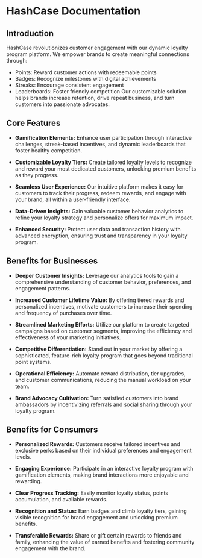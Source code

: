 # HashCase Documentation

## Introduction

HashCase revolutionizes customer engagement with our dynamic loyalty program platform. We empower brands to create meaningful connections through:
- Points: Reward customer actions with redeemable points
- Badges: Recognize milestones with digital achievements
- Streaks: Encourage consistent engagement
- Leaderboards: Foster friendly competition
Our customizable solution helps brands increase retention, drive repeat business, and turn customers into passionate advocates.


## Core Features

- **Gamification Elements:** Enhance user participation through interactive challenges, streak-based incentives, and dynamic leaderboards that foster healthy competition.

- **Customizable Loyalty Tiers:** Create tailored loyalty levels to recognize and reward your most dedicated customers, unlocking premium benefits as they progress.

- **Seamless User Experience:** Our intuitive platform makes it easy for customers to track their progress, redeem rewards, and engage with your brand, all within a user-friendly interface.

- **Data-Driven Insights:** Gain valuable customer behavior analytics to refine your loyalty strategy and personalize offers for maximum impact.

- **Enhanced Security:** Protect user data and transaction history with advanced encryption, ensuring trust and transparency in your loyalty program.

## Benefits for Businesses

* **Deeper Customer Insights:** Leverage our analytics tools to gain a comprehensive understanding of customer behavior, preferences, and engagement patterns.

* **Increased Customer Lifetime Value:** By offering tiered rewards and personalized incentives, motivate customers to increase their spending and frequency of purchases over time.

* **Streamlined Marketing Efforts:** Utilize our platform to create targeted campaigns based on customer segments, improving the efficiency and effectiveness of your marketing initiatives.

* **Competitive Differentiation:** Stand out in your market by offering a sophisticated, feature-rich loyalty program that goes beyond traditional point systems.

* **Operational Efficiency:** Automate reward distribution, tier upgrades, and customer communications, reducing the manual workload on your team.

* **Brand Advocacy Cultivation:** Turn satisfied customers into brand ambassadors by incentivizing referrals and social sharing through your loyalty program.

## Benefits for Consumers

- **Personalized Rewards:** Customers receive tailored incentives and exclusive perks based on their individual preferences and engagement levels.

- **Engaging Experience:** Participate in an interactive loyalty program with gamification elements, making brand interactions more enjoyable and rewarding.

- **Clear Progress Tracking:** Easily monitor loyalty status, points accumulation, and available rewards.

- **Recognition and Status:** Earn badges and climb loyalty tiers, gaining visible recognition for brand engagement and unlocking premium benefits.

- **Transferable Rewards:** Share or gift certain rewards to friends and family, enhancing the value of earned benefits and fostering community engagement with the brand.


